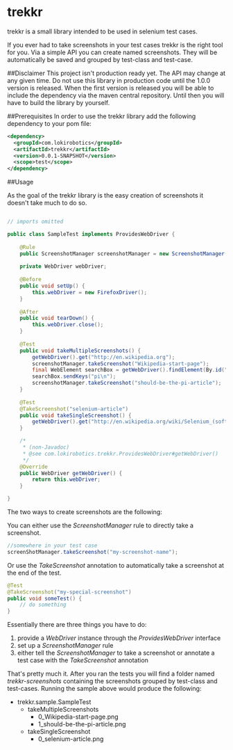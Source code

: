 trekkr
======

trekkr is a small library intended to be used in selenium test cases.

If you ever had to take screenshots in your test cases trekkr is the right tool for you.
Via a simple API you can create named screenshots. They will be automatically be
saved and grouped by test-class and test-case.

##Disclaimer
This project isn't production ready yet. The API may change at any given time. Do not use this library in production code until the 1.0.0 version is released. When the first version is released you will be able to include the dependency via the maven central repository. Until then you will have to build the library by yourself.

##Prerequisites
In order to use the trekkr library add the following dependency to your pom file:

````xml
<dependency>
  <groupId>com.lokirobotics</groupId>
  <artifactId>trekkr</artifactId>
  <version>0.0.1-SNAPSHOT</version>
  <scope>test</scope>
</dependency>
````

##Usage

As the goal of the trekkr library is the easy creation of screenshots it doesn't take much to do so.

````java

// imports omitted

public class SampleTest implements ProvidesWebDriver {
	
	@Rule
	public ScreenshotManager screenshotManager = new ScreenshotManager(this);
	
	private WebDriver webDriver;
	
	@Before
	public void setUp() {
		this.webDriver = new FirefoxDriver();
	}
	
	@After
	public void tearDown() {
		this.webDriver.close();
	}
	
	@Test
	public void takeMultipleScreenshots() {
		getWebDriver().get("http://en.wikipedia.org");
		screenshotManager.takeScreenshot("Wikipedia-start-page");
		final WebElement searchBox = getWebDriver().findElement(By.id("searchInput"));
		searchBox.sendKeys("pi\n");
		screenshotManager.takeScreenshot("should-be-the-pi-article");
	}
	
	@Test
	@TakeScreenshot("selenium-article")
	public void takeSingleScreenshot() {
		getWebDriver().get("http://en.wikipedia.org/wiki/Selenium_(software)");
	}

	/*
	 * (non-Javadoc)
	 * @see com.lokirobotics.trekkr.ProvidesWebDriver#getWebDriver()
	 */
	@Override
	public WebDriver getWebDriver() {
		return this.webDriver;
	}

}
````

The two ways to create screenshots are the following:

You can either use the _ScreenshotManager_ rule to directly take a screenshot.
````java
//somewhere in your test case
screenShotManager.takeScreenshot("my-screenshot-name");
````

Or use the _TakeScreenshot_ annotation to automatically take a screenshot at the end of the test.
````java
@Test
@TakeScreenshot("my-special-screenshot")
public void someTest() {
	// do something
}
````

Essentially there are three things you have to do:

1. provide a _WebDriver_ instance through the _ProvidesWebDriver_ interface
2. set up a _ScreenshotManager_ rule
3. either tell the _ScreenshotManager_ to take a screenshot or annotate a test case with the _TakeScreenshot_ annotation

That's pretty much it.
After you ran the tests you will find a folder named *trekkr-screenshots* containing the screenshots grouped by test-class and test-cases.
Running the sample above would produce the following:

* trekkr.sample.SampleTest
  * takeMultipleScreenshots
    * 0_Wikipedia-start-page.png
    * 1_should-be-the-pi-article.png
  * takeSingleScreenshot
    * 0_selenium-article.png
